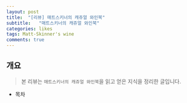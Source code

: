 ```yaml
---
layout: post
title:  "[리뷰] 매트스키너의 캐쥬얼 와인북"
subtitle:   "매트스키너의 캐쥬얼 와인북"
categories: likes
tags: Matt-Skinner's wine
comments: true
---
```


## 개요
> 본 리뷰는 `매트스키너의 캐쥬얼 와인북`을 읽고 얻은 지식을 정리한 글입니다.

- 목차
